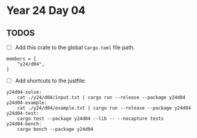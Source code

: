 # Year 24 Day 04

## TODOS

- [ ] Add this crate to the global `Cargo.toml` file path.

```
members = [
    "y24/d04",
]
```

- [ ] Add shortcuts to the justfile:

```
y24d04-solve:
    cat ./y24/d04/input.txt | cargo run --release --package y24d04
y24d04-example:
    cat ./y24/d04/example.txt | cargo run --release --package y24d04
y24d04-test:
    cargo test --package y24d04 --lib -- --nocapture tests
y24d04-bench:
    cargo bench --package y24d04
```